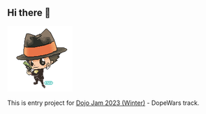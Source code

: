 ## Hi there 👋

<img src="rebornAnimated.gif"/>

This is entry project for [Dojo Jam 2023 (Winter)](https://itch.io/jam/dojo-holiday-game-jam-3) - DopeWars track.
